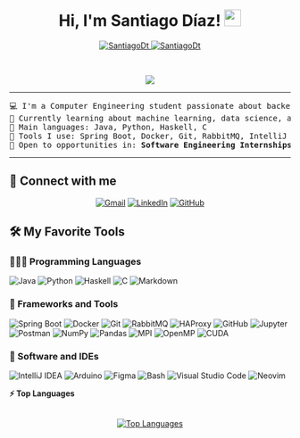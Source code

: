 <h1 align="center">
Hi, I'm Santiago Díaz!
	<a href="https://github.com/SantiagoDt" target="_self">
		<img src="https://media.giphy.com/media/hvRJCLFzcasrR4ia7z/giphy.gif" width="30">
	</a>
</h1>
<p align="center">
	<a href="https://github.com/SantiagoDt">
		<img src="https://komarev.com/ghpvc/?username=SantiagoDt&label=Profile%20views&color=0e75b6&style=flat" alt="SantiagoDt" />
	</a>
	<a href="https://github.com/SantiagoDt">
		<img src="https://img.shields.io/github/followers/SantiagoDt?label=Followers" alt="SantiagoDt" />
	</a>
</p>
<br/>
<p align="center">
	<a href="https://github.com/SantiagoDt">
		<img src="https://readme-typing-svg.herokuapp.com?lines=Computer+Engineering+Student;Always%20improving%20and%20building!&center=true&width=420&height=45">
	</a>
</p>

<hr>

<pre>
💻 I'm a Computer Engineering student passionate about backend development and distributed systems.
🧠 Currently learning about machine learning, data science, and neural networks.
🌟 Main languages: Java, Python, Haskell, C
🚀 Tools I use: Spring Boot, Docker, Git, RabbitMQ, IntelliJ IDEA, Bash, Arduino IDE
🧠 Open to opportunities in: <b>Software Engineering Internships</b> or backend-related roles.
</pre>
<hr>

## 🤝 Connect with me
<p align="center">
	<a href="mailto:santiagonicolasdt@gmail.com"><img src="https://img.shields.io/badge/gmail-%23EA4335.svg?style=plastic&logo=gmail&logoColor=white" alt="Gmail"/></a>
	<a href="https://www.linkedin.com/in/santiago-díaz-tituaña-932843230/"><img src="https://img.shields.io/badge/linkedin-%230A66C2.svg?style=plastic&logo=linkedin&logoColor=white" alt="LinkedIn"/></a>
	<a href="https://github.com/SantiagoDt"><img src="https://img.shields.io/badge/github-%23181717.svg?style=plastic&logo=github&logoColor=white" alt="GitHub"/></a>
</p>

## 🛠️ My Favorite Tools

### 👨🏽‍💻 Programming Languages
<p>
    <img alt="Java" src="https://img.shields.io/badge/Java-%23ED8B00.svg?style=flat&logo=java&logoColor=white">
    <img alt="Python" src="https://img.shields.io/badge/Python-%2314354C.svg?style=flat&logo=python&logoColor=white">
    <img alt="Haskell" src="https://img.shields.io/badge/Haskell-%235e5086.svg?style=flat&logo=haskell&logoColor=white">
    <img alt="C" src="https://img.shields.io/badge/C-%2300599C.svg?style=flat&logo=c&logoColor=white">
    <img alt="Markdown" src="https://img.shields.io/badge/Markdown-%23000000.svg?style=flat&logo=markdown&logoColor=white">
</p>

### 🧰 Frameworks and Tools
<p>
    <img alt="Spring Boot" src="https://img.shields.io/badge/Spring%20Boot-%236DB33F.svg?style=flat&logo=springboot&logoColor=white">
    <img alt="Docker" src="https://img.shields.io/badge/Docker-%230db7ed.svg?style=flat&logo=docker&logoColor=white">
    <img alt="Git" src="https://img.shields.io/badge/Git-%23F05033.svg?style=flat&logo=git&logoColor=white">
    <img alt="RabbitMQ" src="https://img.shields.io/badge/RabbitMQ-%23FF6600.svg?style=flat&logo=rabbitmq&logoColor=white">
    <img alt="HAProxy" src="https://img.shields.io/badge/HAProxy-%2300A1E0.svg?style=flat&logo=haproxy&logoColor=white">
    <img alt="GitHub" src="https://img.shields.io/badge/GitHub-%23181717.svg?style=flat&logo=github&logoColor=white">
    <img alt="Jupyter" src="https://img.shields.io/badge/Jupyter-%23F37626.svg?style=flat&logo=jupyter&logoColor=white">
    <img alt="Postman" src="https://img.shields.io/badge/Postman-%23FF6C37.svg?style=flat&logo=postman&logoColor=white">
    <img alt="NumPy" src="https://img.shields.io/badge/NumPy-%23013243.svg?style=flat&logo=numpy&logoColor=white">
    <img alt="Pandas" src="https://img.shields.io/badge/Pandas-%23150458.svg?style=flat&logo=pandas&logoColor=white">
    <img alt="MPI" src="https://img.shields.io/badge/MPI-%23006FAD.svg?style=flat">
    <img alt="OpenMP" src="https://img.shields.io/badge/OpenMP-%23E34F26.svg?style=flat">
    <img alt="CUDA" src="https://img.shields.io/badge/CUDA-%230064A6.svg?style=flat">
</p>

### 📂 Software and IDEs
<p>
    <img alt="IntelliJ IDEA" src="https://img.shields.io/badge/IntelliJ%20IDEA-%23000000.svg?style=flat&logo=intellijidea&logoColor=white">
    <img alt="Arduino" src="https://img.shields.io/badge/Arduino_IDE-%230097A7.svg?style=flat&logo=arduino&logoColor=white">
    <img alt="Figma" src="https://img.shields.io/badge/Figma-%23000000.svg?style=flat&logo=figma&logoColor=white">
    <img alt="Bash" src="https://img.shields.io/badge/Bash-%234EAA25.svg?style=flat&logo=gnubash&logoColor=white">
    <img alt="Visual Studio Code" src="https://img.shields.io/badge/VS%20Code-%23007ACC.svg?style=flat&logo=visualstudiocode&logoColor=white">
    <img alt="Neovim" src="https://img.shields.io/badge/Neovim-%23005700.svg?style=flat&logo=neovim&logoColor=white">
</p>

<summary><b>⚡ Top Languages</b></summary>
<br/>
<p align="center">
	<a href="https://github.com/SantiagoDt">
	<img src="https://github-readme-stats.vercel.app/api/top-langs/?username=SantiagoDt&langs_count=8&layout=compact" alt="Top Languages">
	</a>
</p>
